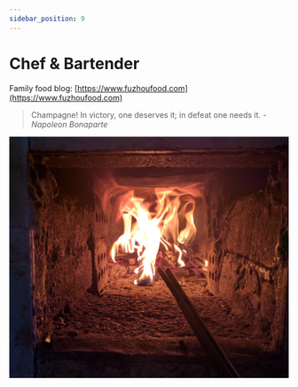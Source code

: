 ```yaml
---
sidebar_position: 9
---
```


# Chef & Bartender

Family food blog: [https://www.fuzhoufood.com](https://www.fuzhoufood.com)

> Champagne! In victory, one deserves it; in defeat one needs it. *- Napoleon Bonaparte*

![cooking](/img/pic/cooking.jpg)